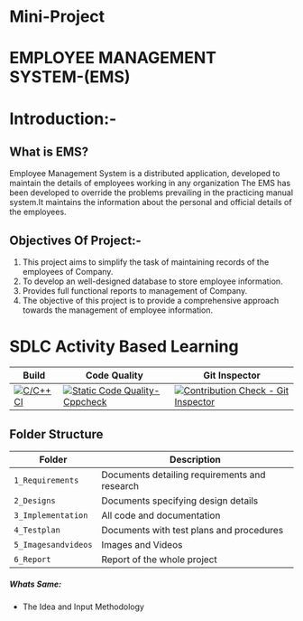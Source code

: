 # Mini-Project
# EMPLOYEE MANAGEMENT SYSTEM-(EMS)

# Introduction:-

## What is EMS?
Employee Management System is a distributed application, developed to maintain the details of employees working
in any organization The EMS has been developed to override the problems prevailing in the practicing manual 
system.It maintains the information about the personal and official details of the employees.

## Objectives Of Project:-

  1) This project aims to simplify the task of maintaining records of the employees of Company.
  2) To develop an well-designed database to store employee information.
  3) Provides full functional reports to management of Company.
  4) The objective of this project is to provide a comprehensive approach towards the management of employee information. 

# SDLC Activity Based Learning
Build | Code Quality | Git Inspector
|---------|------------|-------------
[![C/C++ CI](https://github.com/Sowmika26/Miniproject/actions/workflows/c.yml/badge.svg)](https://github.com/Sowmika26/Miniproject/actions/workflows/c.yml)| [![Static Code Quality- Cppcheck](https://github.com/Sowmika26/Miniproject/actions/workflows/cpp.yml/badge.svg)](https://github.com/Sowmika26/Miniproject/actions/workflows/cpp.yml)| [![Contribution Check - Git Inspector](https://github.com/Sowmika26/Miniproject/actions/workflows/gitinspector.yml/badge.svg)](https://github.com/Sowmika26/Miniproject/actions/workflows/gitinspector.yml)


## Folder Structure
Folder             | Description
-------------------| -----------------------------------------
`1_Requirements`   | Documents detailing requirements and research
`2_Designs`         | Documents specifying design details
`3_Implementation` | All code and documentation
`4_Testplan`      | Documents with test plans and procedures
`5_Imagesandvideos`   | Images and Videos 
`6_Report`   | Report of the whole project

##### Whats Same: 
* The Idea and Input Methodology
